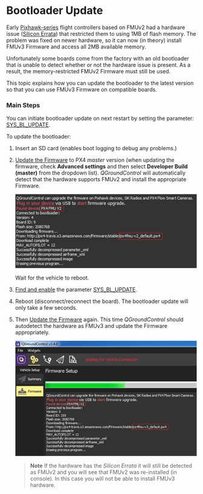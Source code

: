 # Bootloader Update

Early [Pixhawk-series](../flight_controller/pixhawk_series.md#fmu-versions) flight controllers based on FMUv2 had a hardware issue ([Silicon Errata](../flight_controller/silicon_errata.md#fmuv2--pixhawk-silicon-errata)) that restricted them to using 1MB of flash memory. 
The problem was fixed on newer hardware, so it can now (in theory) install FMUv3 Firmware and access all 2MB available memory.

Unfortunately some boards come from the factory with an old bootloader that is unable to detect whether or not the hardware issue is present. 
As a result, the memory-restricted FMUv2 Firmware must still be used.

This topic explains how you can update the bootloader to the latest version so that you can use FMUv3 Firmware on compatible boards.


### Main Steps

You can initiate bootloader update on next restart by setting the parameter: [SYS_BL_UPDATE](../advanced_config/parameter_reference.md#SYS_BL_UPDATE).

To update the bootloader:

1. Insert an SD card (enables boot logging to debug any problems.)
1. [Update the Firmware](../config/firmware.md) to PX4 *master* version (when updating the firmware, check **Advanced settings** and then select **Developer Build (master)** from the dropdown list).
   *QGroundControl* will automatically detect that the hardware supports FMUv2 and install the appropriate Firmware.
   
   ![FMUv2 update](../../assets/qgc/setup/firmware/bootloader_update.jpg)
   
   Wait for the vehicle to reboot.
1. [Find and enable](../advanced_config/parameters.md#parameter-configuration) the parameter [SYS_BL_UPDATE](../advanced_config/parameter_reference.md#SYS_BL_UPDATE).
1. Reboot (disconnect/reconnect the board). 
   The bootloader update will only take a few seconds.
1. Then [Update the Firmware](../config/firmware.md) again. 
   This time *QGroundControl* should autodetect the hardware as FMUv3 and update the Firmware appropriately.

   ![FMUv3 update](../../assets/qgc/setup/firmware/bootloader_fmu_v3_update.jpg)

   > **Note** If the hardware has the *Silicon Errata* it will still be detected as FMUv2 and you will see that FMUv2 was re-installed (in console). 
     In this case you will not be able to install FMUv3 hardware.
